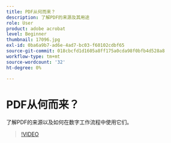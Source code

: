 ```yaml
---
title: PDF从何而来？
description: 了解PDF的来源及其用途
role: User
product: adobe acrobat
level: Beginner
thumbnail: 17096.jpg
exl-id: 0ba6a9b7-ad6e-4ad7-bc03-f60102cdbf65
source-git-commit: 018cbcfd1d1605a8ff175a0cda98f0bfb4d528a8
workflow-type: tm+mt
source-wordcount: '32'
ht-degree: 0%

---
```


# PDF从何而来？

了解PDF的来源以及如何在数字工作流程中使用它们。

>[!VIDEO](https://video.tv.adobe.com/v/17096?hidetitle=true)

